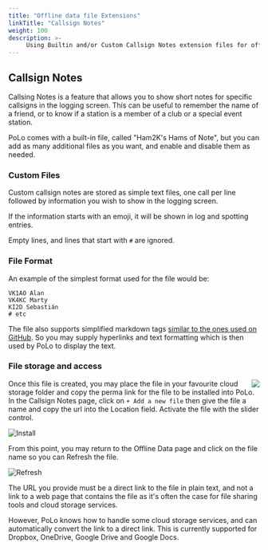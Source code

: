 ```yaml
---
title: "Offline data file Extensions"
linkTitle: "Callsign Notes"
weight: 100
description: >-
     Using Builtin and/or Custom Callsign Notes extension files for offline names and details lookups whilst logging
---
```


## Callsign Notes

Callsing Notes is a feature that allows you to show short notes for specific callsigns in the logging screen. This can be useful to remember the name of a friend, or to know if a station is a member of a club or a special event station.

PoLo comes with a built-in file, called "Ham2K's Hams of Note", but you can add as many additional files as you want, and enable and disable them as needed.

### Custom Files

Custom callsign notes are stored as simple text files, one call per line followed by information you wish to show in the logging screen.

If the information starts with an emoji, it will be shown in log and spotting entries.

Empty lines, and lines that start with `#` are ignored.

### File Format

An example of the simplest format used for the file would be:

```
VK1AO Alan
VK4KC Marty
KI2D Sebastián
# etc
```

The file also supports simplified markdown tags [similar to the ones used on GitHub](https://docs.github.com/en/get-started/writing-on-github/getting-started-with-writing-and-formatting-on-github/basic-writing-and-formatting-syntax). So you may supply hyperlinks and text formatting which is then used by PoLo to display the text.

### File storage and access

<img align="right" src="https://www.meta.com.au/apphelp/mparks/clip0135.png" />Once this file is created, you may place the file in your favourite cloud storage folder and copy the perma link for the file to be installed into PoLo. In the Callsign Notes page, click on ```+ Add a new file``` then give the file a name and copy the url into the Location field. Activate the file with the slider control.

![Install](https://www.meta.com.au/apphelp/mparks/clip0138.png)

From this point, you may return to the Offline Data page and click on the file name so you can Refresh the file.

![Refresh](https://www.meta.com.au/apphelp/mparks/clip0140.png)

The URL you provide must be a direct link to the file in plain text, and not a link to a web page that contains the file as it's often the case for file sharing tools and cloud storage services.

However, PoLo knows how to handle some cloud storage services, and can automatically convert the link to a direct link.
This is currently supported for Dropbox, OneDrive, Google Drive and Google Docs.

